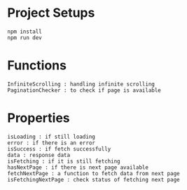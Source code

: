 # Project Setups

    npm install
    npm run dev

# Functions

    InfiniteScrolling : handling infinite scrolling
    PaginationChecker : to check if page is available

# Properties

    isLoading : if still loading
    error : if there is an error
    isSuccess : if fetch successfully
    data : response data
    isFetching : if it is still fetching
    hasNextPage : if there is next page available
    fetchNextPage : a function to fetch data from next page
    isFetchingNextPage : check status of fetching next page
